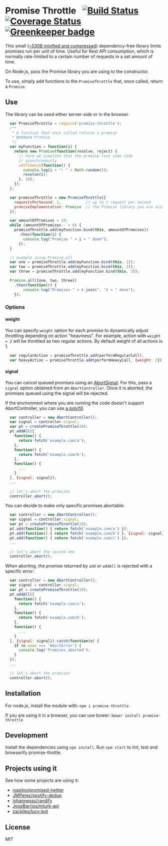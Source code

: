 Promise Throttle &nbsp; [![Build Status](https://api.travis-ci.org/JMPerez/promise-throttle.svg)](https://travis-ci.org/JMPerez/promise-throttle/) [![Coverage Status](https://coveralls.io/repos/github/JMPerez/promise-throttle/badge.svg?branch=master)](https://coveralls.io/r/JMPerez/promise-throttle?branch=master) [![Greenkeeper badge](https://badges.greenkeeper.io/JMPerez/promise-throttle.svg)](https://greenkeeper.io/)
==================


This small ([~530B minified and compressed](https://cost-of-modules.herokuapp.com/result?p=promise-throttle)) dependency-free library limits promises run per unit of time. Useful for Rest API consumption, which is normally rate-limited to a certain number of requests in a set amount of time.

On Node.js, pass the Promise library you are using to the constructor.

To use, simply add functions to the `PromiseThrottle` that, once called, return a `Promise`.

## Use

The library can be used either server-side or in the browser.

```javascript
  var PromiseThrottle = require('promise-throttle');
  /**
   * A function that once called returns a promise
   * @return Promise
   */
  var myFunction = function(i) {
    return new Promise(function(resolve, reject) {
      // here we simulate that the promise runs some code
      // asynchronously
      setTimeout(function() {
        console.log(i + ": " + Math.random());
        resolve(i);
      }, 10);
    });
  };

  var promiseThrottle = new PromiseThrottle({
    requestsPerSecond: 1,           // up to 1 request per second
    promiseImplementation: Promise  // the Promise library you are using
  });

  var amountOfPromises = 10;
  while (amountOfPromises-- > 0) {
    promiseThrottle.add(myFunction.bind(this, amountOfPromises))
      .then(function(i) {
        console.log("Promise " + i + " done");
      });
  }

  // example using Promise.all
  var one = promiseThrottle.add(myFunction.bind(this, 1));
  var two = promiseThrottle.add(myFunction.bind(this, 2));
  var three = promiseThrottle.add(myFunction.bind(this, 3));

  Promise.all([one, two, three])
    .then(function(r) {
        console.log("Promises " + r.join(", ") + " done");
    });
```

### Options

#### weight
You can specify `weight` option for each promise to dynamically adjust throttling depending on
action "heaviness". For example, action with `weight = 2` will be throttled as two regular actions. By default weight of all actions is 1.

```javascript
  var regularAction = promiseThrottle.add(performRegularCall);
  var heavyAction = promiseThrottle.add(performHeavyCall, {weight: 2});
```

#### signal
You can cancel queued promises using an [AbortSignal](https://developer.mozilla.org/docs/Web/API/AbortController). For this, pass a `signal` option obtained from an `AbortController`. Once it is aborted, the promises queued using the signal will be rejected.

If the environment where you are running the code doesn't support AbortController, you can use [a polyfill](https://github.com/mo/abortcontroller-polyfill).

```js
  var controller = new AbortController();
  var signal = controller.signal;
  var pt = createPromiseThrottle(10);
  pt.addAll([
    function() {
      return fetch('example.com/a');
    },
    function() {
      return fetch('example.com/b');
    },
    function() {
      ...
    }
  ], {signal: signal});
  ...

  // let's abort the promises
  controller.abort();
```

You can decide to make only specific promises abortable:

```js
  var controller = new AbortController();
  var signal = controller.signal;
  var pt = createPromiseThrottle(10);
  pt.add(function() { return fetch('example.com/a') });
  pt.add(function() { return fetch('example.com/b') }, {signal: signal});
  pt.add(function() { return fetch('example.com/c') });
  ...

  // let's abort the second one
  controller.abort();
```

When aborting, the promise returned by `add` or `addAll` is rejected with a specific error:

```js
  var controller = new AbortController();
  var signal = controller.signal;
  var pt = createPromiseThrottle(10);
  pt.addAll([
    function() {
      return fetch('example.com/a');
    },
    function() {
      return fetch('example.com/b');
    },
    function() {
      ...
    }
  ], {signal: signal}).catch(function(e) {
    if (e.name === 'AbortError') {
      console.log('Promises aborted');
    }
  });
  ...

  // let's abort the promises
  controller.abort();
```



## Installation

For node.js, install the module with: `npm i promise-throttle`

If you are using it in a browser, you can use bower: `bower install promise-throttle`

## Development

Install the dependencies using `npm install`.
Run `npm start` to lint, test and browserify promise-thottle.

## Projects using it

See how some projects are using it:

- [ivasilov/promised-twitter](https://github.com/ivasilov/promised-twitter)
- [JMPerez/spotify-dedup](https://github.com/JMPerez/spotify-dedup)
- [johannesss/randify](https://github.com/johannesss/randify)
- [JoseBarrios/mturk-api](https://github.com/JoseBarrios/mturk-api)
- [zackiles/lucy-bot](https://github.com/zackiles/lucy-bot)

## License

MIT
